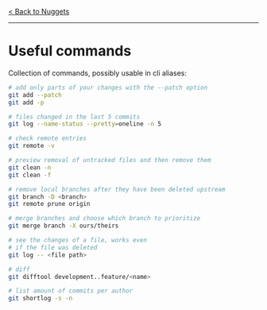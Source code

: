 [< Back to Nuggets](readme.md)

---

# Useful commands

Collection of commands, possibly usable in cli aliases:

```sh
# add only parts of your changes with the --patch option
git add --patch
git add -p

# files changed in the last 5 commits
git log --name-status --pretty=oneline -n 5

# check remote entries
git remote -v

# preview removal of untracked files and then remove them
git clean -n
git clean -f

# remove local branches after they have been deleted upstream
git branch -D <branch>
git remote prune origin

# merge branches and choose which branch to prioritize
git merge branch -X ours/theirs

# see the changes of a file, works even 
# if the file was deleted
git log -- <file path>

# diff
git difftool development..feature/<name>

# list amount of commits per author
git shortlog -s -n
```
